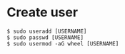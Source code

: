 # Create user
```
$ sudo useradd [USERNAME]
$ sudo passwd [USERNAME]
$ sudo usermod -aG wheel [USERNAME]
```
